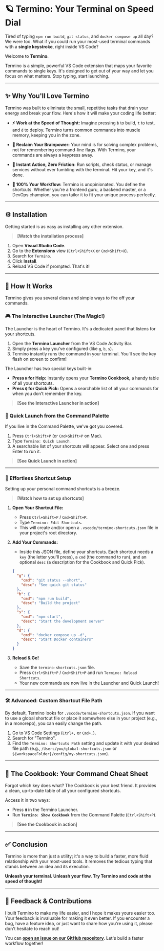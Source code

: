 # 🪐 Termino: Your Terminal on Speed Dial

Tired of typing `npm run build`, `git status`, and `docker compose up` all day? We were too. What if you could run your most-used terminal commands with a **single keystroke**, right inside VS Code?

Welcome to **Termino**.

Termino is a simple, powerful VS Code extension that maps your favorite commands to single keys. It's designed to get out of your way and let you focus on what matters. Stop typing, start launching.

-----

## ✨ Why You'll Love Termino

Termino was built to eliminate the small, repetitive tasks that drain your energy and break your flow. Here's how it will make your coding life better:

  - **⚡️ Work at the Speed of Thought:** Imagine pressing `b` to build, `t` to test, and `d` to deploy. Termino turns common commands into muscle memory, keeping you in the zone.

  - **🧠 Reclaim Your Brainpower:** Your mind is for solving complex problems, not for remembering command-line flags. With Termino, your commands are always a keypress away.

  - **🎯 Instant Action, Zero Friction:** Run scripts, check status, or manage services without ever fumbling with the terminal. Hit your key, and it's done.

  - **🎉 100% Your Workflow:** Termino is unopinionated. You define the shortcuts. Whether you're a frontend guru, a backend master, or a DevOps champion, you can tailor it to fit your unique process perfectly.

-----

## ⚙️ Installation

Getting started is as easy as installing any other extension.

> **[Watch the installation process]**

1.  Open **Visual Studio Code**.
2.  Go to the **Extensions** view (`Ctrl+Shift+X` or `Cmd+Shift+X`).
3.  Search for `Termino`.
4.  Click **Install**.
5.  Reload VS Code if prompted. That's it\!

-----

## 🚦 How It Works

Termino gives you several clean and simple ways to fire off your commands.

### 🎮 The Interactive Launcher (The Magic\!)

The Launcher is the heart of Termino. It's a dedicated panel that listens for your shortcuts.

1.  Open the **Termino Launcher** from the VS Code Activity Bar.
2.  Simply press a key you've configured (like `g`, `b`, `s`).
3.  Termino instantly runs the command in your terminal. You'll see the key flash on screen to confirm\!

The Launcher has two special keys built-in:

  * **Press `H` for Help:** Instantly opens your **Termino Cookbook**, a handy table of all your shortcuts.
  * **Press `Q` for Quick Pick:** Opens a searchable list of all your commands for when you don't remember the key.

> **[See the Interactive Launcher in action]**

### 💨 Quick Launch from the Command Palette

If you live in the Command Palette, we've got you covered.

1.  Press `Ctrl+Shift+P` (or `Cmd+Shift+P` on Mac).
2.  Type `Termino: Quick Launch`.
3.  A searchable list of your shortcuts will appear. Select one and press Enter to run it.

> **[See Quick Launch in action]**

-----

### 📝 Effortless Shortcut Setup

Setting up your personal command shortcuts is a breeze.

> **[Watch how to set up shortcuts]**

1.  **Open Your Shortcut File:**

      * Press `Ctrl+Shift+P` / `Cmd+Shift+P`.
      * Type `Termino: Edit Shortcuts`.
      * This will create and/or open a `.vscode/termino-shortcuts.json` file in your project's root directory.

2.  **Add Your Commands:**

      * Inside this JSON file, define your shortcuts. Each shortcut needs a `key` (the letter you'll press), a `cmd` (the command to run), and an optional `desc` (a description for the Cookbook and Quick Pick).

    <!-- end list -->

    ```json
    {
      "g": {
        "cmd": "git status --short",
        "desc": "See quick git status"
      },
      "b": {
        "cmd": "npm run build",
        "desc": "Build the project"
      },
      "s": {
        "cmd": "npm start",
        "desc": "Start the development server"
      },
      "d": {
        "cmd": "docker compose up -d",
        "desc": "Start Docker containers"
      }
    }
    ```

3.  **Reload & Go\!**

      * Save the `termino-shortcuts.json` file.
      * Press `Ctrl+Shift+P` / `Cmd+Shift+P` and run `Termino: Reload Shortcuts`.
      * Your new commands are now live in the Launcher and Quick Launch\!

-----

### 🛠️ Advanced: Custom Shortcut File Path

By default, Termino looks for `.vscode/termino-shortcuts.json`. If you want to use a global shortcut file or place it somewhere else in your project (e.g., in a monorepo), you can easily change the path.

1.  Go to VS Code Settings (`Ctrl+,` or `Cmd+,`).
2.  Search for "Termino".
3.  Find the `Termino: Shortcuts Path` setting and update it with your desired file path (e.g., `/Users/you/global-shortcuts.json` or `${workspaceFolder}/config/my-shortcuts.json`).

-----

## 📘 The Cookbook: Your Command Cheat Sheet

Forgot which key does what? The Cookbook is your best friend. It provides a clean, up-to-date table of all your configured shortcuts.

Access it in two ways:

  * Press **`H`** in the Termino Launcher.
  * Run **`Termino: Show Cookbook`** from the Command Palette (`Ctrl+Shift+P`).

> **[See the Cookbook in action]**

-----

## ✅ Conclusion

Termino is more than just a utility; it's a way to build a faster, more fluid relationship with your most-used tools. It removes the tedious typing that stands between an idea and its execution.

**Unleash your terminal. Unleash your flow. Try Termino and code at the speed of thought\!**

-----

## 🙌 Feedback & Contributions

I built Termino to make my life easier, and I hope it makes yours easier too. Your feedback is invaluable for making it even better. If you encounter a bug, have a feature idea, or just want to share how you're using it, please don't hesitate to reach out\!

You can **[open an issue on our GitHub repository](https://www.google.com/search?q=https://github.com/termino/issues)**. Let's build a faster workflow together\!